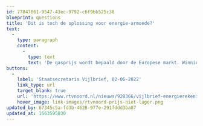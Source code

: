 ```yaml
---
id: 77847661-9547-43ec-9792-c6f9bb525c38
blueprint: questions
title: 'Dit is toch de oplossing voor energie-armoede?'
text:
  -
    type: paragraph
    content:
      -
        type: text
        text: 'De gasprijs wordt bepaald door de Europese markt. Winning in Groningen heeft daar weinig invloed op. Energiearmoede kun je oplossen door financiële compensatie, onveiligheid niet.'
buttons:
  -
    label: 'Staatsecretaris Vijlbrief, 02-06-2022'
    link_type: url
    target_blank: true
    url: 'https://www.rtvnoord.nl/nieuws/928366/vijlbrief-energierekening-wordt-niet-lager-van-extra-gaswinning-in-groningen'
    hover_image: link-images/rtvnoord-prijs-niet-lager.png
updated_by: 67345c5a-fd3b-4628-977e-291fddd3ba07
updated_at: 1663595830
---
```

